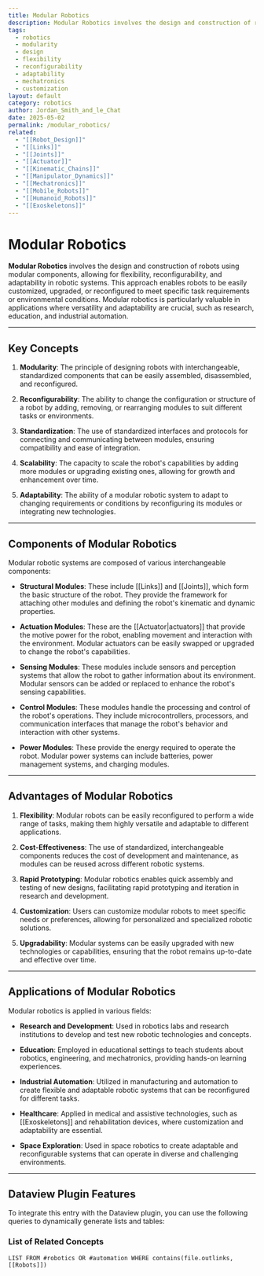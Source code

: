 ```yaml
---
title: Modular Robotics
description: Modular Robotics involves the design and construction of robots using modular components, allowing for flexibility, reconfigurability, and adaptability in robotic systems.
tags:
  - robotics
  - modularity
  - design
  - flexibility
  - reconfigurability
  - adaptability
  - mechatronics
  - customization
layout: default
category: robotics
author: Jordan_Smith_and_le_Chat
date: 2025-05-02
permalink: /modular_robotics/
related:
  - "[[Robot_Design]]"
  - "[[Links]]"
  - "[[Joints]]"
  - "[[Actuator]]"
  - "[[Kinematic_Chains]]"
  - "[[Manipulator_Dynamics]]"
  - "[[Mechatronics]]"
  - "[[Mobile_Robots]]"
  - "[[Humanoid_Robots]]"
  - "[[Exoskeletons]]"
---
```


# Modular Robotics

**Modular Robotics** involves the design and construction of robots using modular components, allowing for flexibility, reconfigurability, and adaptability in robotic systems. This approach enables robots to be easily customized, upgraded, or reconfigured to meet specific task requirements or environmental conditions. Modular robotics is particularly valuable in applications where versatility and adaptability are crucial, such as research, education, and industrial automation.

---

## Key Concepts

1. **Modularity**: The principle of designing robots with interchangeable, standardized components that can be easily assembled, disassembled, and reconfigured.
   <br>

2. **Reconfigurability**: The ability to change the configuration or structure of a robot by adding, removing, or rearranging modules to suit different tasks or environments.
   <br>

3. **Standardization**: The use of standardized interfaces and protocols for connecting and communicating between modules, ensuring compatibility and ease of integration.
   <br>

4. **Scalability**: The capacity to scale the robot's capabilities by adding more modules or upgrading existing ones, allowing for growth and enhancement over time.
   <br>

5. **Adaptability**: The ability of a modular robotic system to adapt to changing requirements or conditions by reconfiguring its modules or integrating new technologies.
   <br>

---

## Components of Modular Robotics

Modular robotic systems are composed of various interchangeable components:

* **Structural Modules**: These include [[Links]] and [[Joints]], which form the basic structure of the robot. They provide the framework for attaching other modules and defining the robot's kinematic and dynamic properties.
  <br>

* **Actuation Modules**: These are the [[Actuator|actuators]] that provide the motive power for the robot, enabling movement and interaction with the environment. Modular actuators can be easily swapped or upgraded to change the robot's capabilities.
  <br>

* **Sensing Modules**: These modules include sensors and perception systems that allow the robot to gather information about its environment. Modular sensors can be added or replaced to enhance the robot's sensing capabilities.
  <br>

* **Control Modules**: These modules handle the processing and control of the robot's operations. They include microcontrollers, processors, and communication interfaces that manage the robot's behavior and interaction with other systems.
  <br>

* **Power Modules**: These provide the energy required to operate the robot. Modular power systems can include batteries, power management systems, and charging modules.
  <br>

---

## Advantages of Modular Robotics

1. **Flexibility**: Modular robots can be easily reconfigured to perform a wide range of tasks, making them highly versatile and adaptable to different applications.
   <br>

2. **Cost-Effectiveness**: The use of standardized, interchangeable components reduces the cost of development and maintenance, as modules can be reused across different robotic systems.
   <br>

3. **Rapid Prototyping**: Modular robotics enables quick assembly and testing of new designs, facilitating rapid prototyping and iteration in research and development.
   <br>

4. **Customization**: Users can customize modular robots to meet specific needs or preferences, allowing for personalized and specialized robotic solutions.
   <br>

5. **Upgradability**: Modular systems can be easily upgraded with new technologies or capabilities, ensuring that the robot remains up-to-date and effective over time.
   <br>

---

## Applications of Modular Robotics

Modular robotics is applied in various fields:

* **Research and Development**: Used in robotics labs and research institutions to develop and test new robotic technologies and concepts.
  <br>

* **Education**: Employed in educational settings to teach students about robotics, engineering, and mechatronics, providing hands-on learning experiences.
  <br>

* **Industrial Automation**: Utilized in manufacturing and automation to create flexible and adaptable robotic systems that can be reconfigured for different tasks.
  <br>

* **Healthcare**: Applied in medical and assistive technologies, such as [[Exoskeletons]] and rehabilitation devices, where customization and adaptability are essential.
  <br>

* **Space Exploration**: Used in space robotics to create adaptable and reconfigurable systems that can operate in diverse and challenging environments.
  <br>

---

## Dataview Plugin Features

To integrate this entry with the Dataview plugin, you can use the following queries to dynamically generate lists and tables:

### List of Related Concepts

```dataview
LIST FROM #robotics OR #automation WHERE contains(file.outlinks, [[Robots]])
